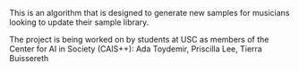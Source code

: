 This is an algorithm that is designed to generate new samples for musicians looking to update their sample library.

The project is being worked on by students at USC as members of the Center for AI in Society (CAIS++):
Ada Toydemir, Priscilla Lee, Tierra Buissereth
